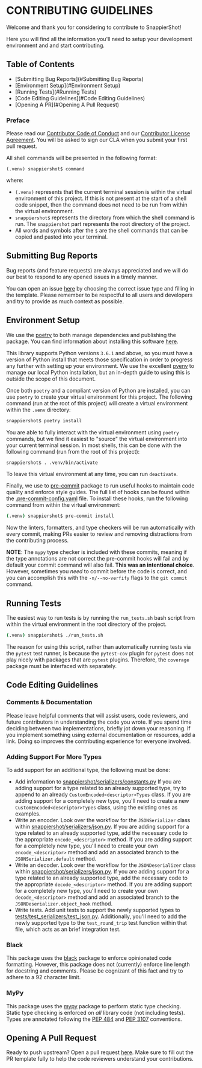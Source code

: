 # CONTRIBUTING GUIDELINES

Welcome and thank you for considering to contribute to SnappierShot!

Here you will find all the information you'll need to setup your development
  environment and and start contributing.

## Table of Contents
  * [Submitting Bug Reports](#Submitting Bug Reports)
  * [Environment Setup](#Environment Setup)
  * [Running Tests](#Running Tests)
  * [Code Editing Guidelines](#Code Editing Guidelines)
  * [Opening A PR](#Opening A Pull Request)

### Preface
Please read our [Contributor Code of Conduct](.github/CONTRIBUTOR_CODE_OF_CONDUCT.md)
  and our [Contributor License Agreement](.github/CONTRIBUTOR_LICENSE_AGREEMENT.md).
  You will be asked to sign our CLA when you submit your first pull request.

All shell commands will be presented in the following format:
```
(.venv) snappiershot$ command
```
where:
* `(.venv)` represents that the current terminal session is within the
  virtual environment of this project. If this is not present at the start
  of a shell code snippet, then the command does not need to be run from
  within the virtual environment.
* `snappiershot$` represents the directory from which the shell command is run.
  The `snappiershot` part represents the root directory of the project.
* All words and symbols after the `$` are the shell commands that can be copied
  and pasted into your terminal.


## Submitting Bug Reports
Bug reports (and feature requests) are always appreciated and we will do our
  best to respond to any opened issues in a timely manner.

You can open an issue [here](https://github.com/MORSECorp/snappiershot/issues/new/choose)
  by choosing the correct issue type and filling in the template. Please
  remember to be respectful to all users and developers and try to provide
  as much context as possible.


## Environment Setup
We use the [poetry](https://python-poetry.org/) to both manage dependencies
  and publishing the package. You can find information about installing this
  software [here](https://python-poetry.org/docs/).

This library supports Python versions `3.6.1` and above, so you must have
  a version of Python install that meets those specification in order to
  progress any further with setting up your environment. We use the
  excellent [pyenv](https://github.com/pyenv/pyenv) to manage our local
  Python installation, but an in-depth guide to using this is outside the
  scope of this document.

Once both `poetry` and a compliant version of Python are installed,
  you can use `poetry` to create your virtual environment for this project.
  The following command (run at the root of this project) will create a
  virtual environment within the `.venv` directory:
```bash
snappiershot$ poetry install
```
You are able to fully interact with the virtual environment using `poetry`
  commands, but we find it easiest to "source" the virtual environment into
  your current terminal session. In most shells, this can be done with the
  following command (run from the root of this project):
```bash
snappiershot$ . .venv/bin/activate
```
To leave this virtual environment at any time, you can run `deactivate`.

Finally, we use to [pre-commit](https://pre-commit.com) package to run
  useful hooks to maintain code quality and enforce style guides. The
  full list of hooks can be found within the
  [.pre-commit-config.yaml](.pre-commit-config.yaml) file.
  To install these hooks, run the following command from within the virtual
  environment:
```bash
(.venv) snappiershot$ pre-commit install
```

Now the linters, formatters, and type checkers will be run automatically with
  every commit, making PRs easier to review and removing distractions from the
  contributing process.

**NOTE**: The `mypy` type checker is included with these commits, meaning if
  the type annotations are not correct the pre-commit hooks will fail and by
  default your commit command will also fail.
  **This was an intentional choice**.
  However, sometimes you _need_ to commit before the code is correct, and you
  can accomplish this with the `-n/--no-verfify` flags to the `git commit`
  command.

## Running Tests
The easiest way to run tests is by running the `run_tests.sh` bash script
  from within the virtual environment in the root directory of the project.
```bash
(.venv) snappiershot$ ./run_tests.sh
```
The reason for using this script, rather than automatically running tests via
  the `pytest` test runner, is because the `pytest-cov` plugin for `pytest`
  does not play nicely with packages that are `pytest` plugins.
Therefore, the `coverage` package must be interfaced with separately.

## Code Editing Guidelines

### Comments & Documentation

Please leave helpful comments that will assist users, code reviewers, and
  future contributors in understanding the code you wrote. If you spend time
  deciding between two implementations, briefly jot down your reasoning. If
  you implement something using external documentation or resources, add a
  link. Doing so improves the contributing experience for everyone involved.

### Adding Support For More Types

To add support for an additional type, the following must be done:
  * Add information to [snappiershot/serializers/constants.py](snappiershot/serializers/constants.py)
    If you are adding support for a type related to an already supported type,
    try to append to an already `CustomEncoded<descriptor>Types` class.
    If you are adding support for a completely new type, you'll need to
    create a new `CustomEncoded<descriptor>Types` class, using the existing
    ones as examples.
  * Write an encoder.
    Look over the workflow for the `JSONSerializer` class within
    [snappiershot/serializers/json.py](snappiershot/serializers/json.py).
    If you are adding support for a type related to an already supported type,
    add the necessary code to the appropriate `encode_<descriptor>` method.
    If you are adding support for a completely new type, you'll need to
    create your own `encode_<descriptor>` method and add an associated branch
    to the `JSONSerializer.default` method.
  * Write an decoder.
    Look over the workflow for the `JSONDeserializer` class within
    [snappiershot/serializers/json.py](snappiershot/serializers/json.py).
    If you are adding support for a type related to an already supported type,
    add the necessary code to the appropriate `decode_<descriptor>` method.
    If you are adding support for a completely new type, you'll need to
    create your own `decode_<descriptor>` method and add an associated branch
    to the `JSONDeserializer.object_hook` method.
  * Write tests.
    Add unit tests to support the newly supported types to
    [tests/test_serializers/test_json.py](tests/test_serializers/test_json.py).
    Additionally, you'll need to add the newly supported type to the
    `test_round_trip` test function within that file, which acts as an
    brief integration test.

### Black

This package uses the [black](https://github.com/psf/black) package to enforce
  opinionated code formatting. However, this package does not (currently)
  enforce line length for docstring and comments. Please be cognizant of this
  fact and try to adhere to a 92 character limit.

### MyPy

This package uses the [mypy](https://github.com/python/mypy) package to perform
  static type checking. Static type checking is enforced on _*all*_ library code
  (not including tests). Types are annotated following the
  [PEP 484](https://www.python.org/dev/peps/pep-0484/) and
  [PEP 3107](https://www.python.org/dev/peps/pep-3107/) conventions.

## Opening A Pull Request

Ready to push upstream? Open a pull request [here](https://github.com/MORSECorp/snappiershot/compare).
Make sure to fill out the PR template fully to help the code reviewers
  understand your contributions.
